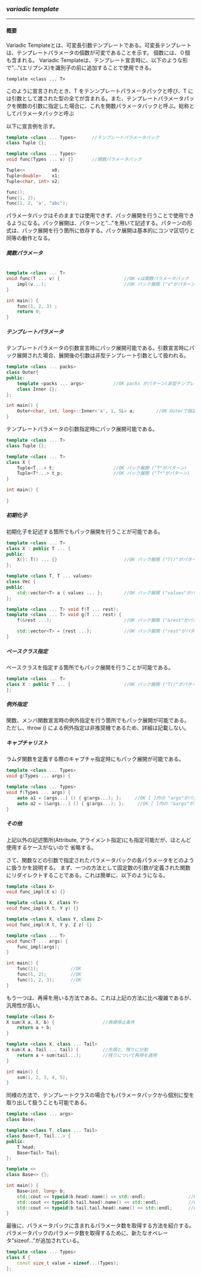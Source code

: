 ### *variadic template*
---
#### **概要**
Variadic Templateとは、可変長引数テンプレートである。可変長テンプレートは、テンプレートパラメータの個数が可変であることを示す。
個数には、０個も含まれる。
Variadic Templateは、テンプレート宣言時に、以下のような形で"..."(エリプシス)を識別子の前に追加することで使用できる。

`template <class ... T>`

このように宣言されたとき、T をテンンプレートパラメータパックと呼び、T には引数として渡された型の全てが含まれる。また、テンプレートパラメータパックを関数の引数に指定した場合に、これを関数パラメータパックと呼ぶ。総称としてパラメータパックと呼ぶ

以下に宣言例を示す。

```c++
template <class ... Types>      //テンプレートパラメータパック
class Tuple {};

template <class ... Types>
void func(Types ... v) {}       //関数パラメータパック

Tuple<>          x0;
Tuple<double>    x1;
Tuple<char, int> x2;

func();
func(1, 2);
func(1, 2, 'a', "abc");
```


パラメータパックはそのままでは使用できず、パック展開を行うことで使用できるようになる。パック展開は、パターンと"..."を用いて記述する。パターンの形式は、パック展開を行う箇所に依存する。パック展開は基本的にコンマ区切りと同等の動作となる。

##### 関数パラメータ
```c++

template <class ... T>
void func(T ... v) {                        //OK vは関数パラメータパック
    impl(v...);                             //OK パック展開 ("v"がパターン)
}

int main() {
    func(1, 2, 3) ;
    return 0;
}
```
##### テンプレートパラメータ
テンプレートパラメータの引数宣言時にパック展開可能である。引数宣言時にパック展開された場合、展開後の引数は非型テンプレート引数として扱われる。
```c++
template <class ... packs>
class Outer{
public:
    template <packs ... args>           //OK packs がパターン(非型テンプレート引数)
    class Inner {};
};

int main() {
    Outer<char, int, long>::Inner<'a', 1, 5L> a;        //OK Outerで指定した型に対する値をパラメータパックとして指定
}
```

テンプレートパラメータの引数指定時にパック展開可能である。
```c++
template <class ... T>
class Tuple {};

template <class ... T>
class X {
    Tuple<T...> t;                      //OK パック展開 ("T"がパターン)
    Tuple<T*...> t_p;                   //OK パック展開 ("T*"がパターン)
}

int main() {
    
}
```

##### 初期化子
初期化子を記述する箇所でもパック展開を行うことが可能である。
```c++
template <class ... T>
class X : public T ... {
public:
    X(): T() ... {}                         //OK パック展開 ("T()"がパターン) 
};

template <class T, T ... values>
class Vec {
public:
    std::vector<T> a { values ... };        //OK パック展開 ("values"がパターン)
};

template <class ... T> void f(T ... rest);
template <class ... T> void g(T ... rest) {
    f(&rest ...);                           //OK パック展開 ("&rest"がパターン)

    std::vector<T> = {rest ...};            //OK パック展開 ("rest"がパターン)
}
```

##### ベースクラス指定
ベースクラスを指定する箇所でもパック展開を行うことが可能である。

```c++
template <class ... T>
class X : public T ... {                    //OK パック展開 ("T()"がパターン) 
};
```

##### 例外指定
関数、メンバ関数宣言時の例外指定を行う箇所でもパック展開が可能である。
ただし、throw () による例外指定は非推奨機であるため、詳細は記載しない。

##### キャプチャリスト
ラムダ関数を定義する際のキャプチャ指定時にもパック展開が可能である。

```c++
template <class ... Types>
void g(Types ... args) {

template <class ... Types>
void f(Types ... args) {
    auto a1 = [args...] () { g(args...); };     //OK [ ]内の "args"がパターン(コピーキャプチャ)
    auto a2 = [&args...] () { g(args...); };     //OK [ ]内の "&args"がパターン(参照キャプチャ)
}
```

##### その他
上記以外の記述箇所(Attribute, アライメント指定)にも指定可能だが、ほとんど使用するケースがないので
省略する。


さて、関数などの引数で指定されたパラメータパックの各パラメータをどのように扱うかを説明する。
まず、一つの方法として固定数の引数が定義された関数にリダイレクトすることである。これは簡単に、以下のようになる。
```c++
template <class X>
void func_impl(X x) {}

template <class X, class Y>
void func_impl(X t, Y y) {}

template <class X, class Y, class Z>
void func_impl(X t, Y y, Z z) {}

template <class ... T>
void func(T ... args) {
    func_impl(args);
}

int main() {
    func(1);            //OK
    func(1, 2);         //OK
    func(1, 2, 3);      //OK
}
```

もう一つは、再帰を用いる方法である。これは上記の方法に比べ複雑であるが、汎用性が高い。
```c++
template <class X>
X sum(X a, X, b) {                  //再帰停止条件
    return a + b;
}

template <class X, class ... Tail>
X sum(X a, Tail ... tail) {         //先頭と、残りに分割
    return a + sum(tail...);        //残りについて再帰を適用
}

int main() {
    sum(1, 2, 3, 4, 5);
}
```
同様の方法で、テンプレートクラスの場合でもパラメータパックから個別に型を取り出して扱うことも可能である。

```c++
template <class ... args>
class Base;

template <class T, class ... Tail>
class Base<T, Tail...> {
public:
    T head;
    Base<Tail> Tail;
};

template <>
class Base<> {};

int main() {
    Base<int, long> b;
    std::cout << typeid(b.head).name() << std::endl;                //OK int
    std::cout << typeid(b.tail.head).name() << std::endl;           //OK long
    std::cout << typeid(b.tail.tail.head).name() << std::endl;      //error Base<>はheadを持たない
}
```


最後に、パラメータパックに含まれるパラメータ数を取得する方法を紹介する。パラメータパックのパラメータ数を取得するために、新たなオペレータ"sizeof..."が追加されている。
```c++
template <class ... Types>
class X {
    const size_t value = sizeof...(Types);
};
```
